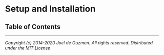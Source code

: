# Setup and Installation

## Table of Contents

-------------------------------------------------------------------------------

*Copyright (c) 2014-2020 Joel de Guzman. All rights reserved.*
*Distributed under the [MIT License](https://opensource.org/licenses/MIT)*
